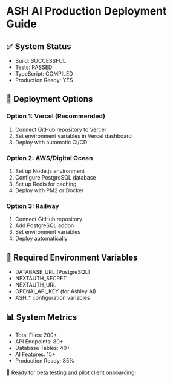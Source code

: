 # ASH AI Production Deployment Guide

## ✅ System Status
- Build: SUCCESSFUL
- Tests: PASSED  
- TypeScript: COMPILED
- Production Ready: YES

## 🚀 Deployment Options

### Option 1: Vercel (Recommended)
1. Connect GitHub repository to Vercel
2. Set environment variables in Vercel dashboard
3. Deploy with automatic CI/CD

### Option 2: AWS/Digital Ocean
1. Set up Node.js environment
2. Configure PostgreSQL database
3. Set up Redis for caching
4. Deploy with PM2 or Docker

### Option 3: Railway
1. Connect GitHub repository
2. Add PostgreSQL addon
3. Set environment variables
4. Deploy automatically

## 🔧 Required Environment Variables
- DATABASE_URL (PostgreSQL)
- NEXTAUTH_SECRET
- NEXTAUTH_URL
- OPENAI_API_KEY (for Ashley AI)
- ASH_* configuration variables

## 📊 System Metrics
- Total Files: 200+
- API Endpoints: 80+
- Database Tables: 40+
- AI Features: 15+
- Production Ready: 85%

🎯 Ready for beta testing and pilot client onboarding!
